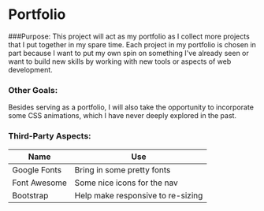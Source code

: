 # Portfolio
###Purpose:
This project will act as my portfolio as I collect more projects that I put together in my spare time.
Each project in my portfolio is chosen in part because I want to put my own spin on something I've already seen or want to 
build new skills by working with new tools or aspects of web development.

### Other Goals:
Besides serving as a portfolio, I will also take the opportunity to incorporate some CSS animations, which I have never
 deeply explored in the past.
 
### Third-Party Aspects:
| Name          | Use                               |
| ------------- | --------------------------------- |
| Google Fonts  | Bring in some pretty fonts        |
| Font Awesome  | Some nice icons for the nav       |
| Bootstrap     | Help make responsive to re-sizing |